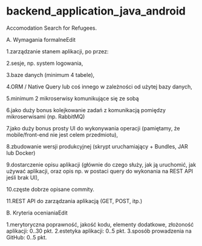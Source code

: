 # backend_application_java_android
Accomodation Search for Refugees.

A. Wymagania formalneEdit

1.zarządzanie stanem aplikacji, po przez:

2.sesje, np. system logowania,

3.baze danych (minimum 4 tabele),

4.ORM / Native Query lub coś innego w zależności od użytej bazy danych,

5.minimum 2 mikroserwisy komunikujące się ze sobą

6.jako duży bonus kolejkowanie zadań z komunikacją pomiędzy mikroserwisami (np. RabbitMQ)

7.jako duży bonus prosty UI do wykonywania operacji (pamiętamy, że mobile/front-end nie jest celem przedmiotu),

8.zbudowanie wersji produkcyjnej (skrypt uruchamiający + Bundles, JAR lub Docker)

9.dostarczenie opisu aplikacji (głównie do czego służy, jak ją uruchomić, jak używać aplikacji, oraz opis np. w postaci query do wykonania na REST API jeśli brak UI),

10.częste dobrze opisane commity.

11.REST API do zarządzania aplikacją (GET, POST, itp.)

B. Kryteria ocenianiaEdit

1.merytoryczna poprawność, jakość kodu, elementy dodatkowe, złożoność aplikacji: 0..30 pkt.
2.estetyka aplikacji: 0..5 pkt.
3.sposób prowadzenia na GitHub: 0..5 pkt.